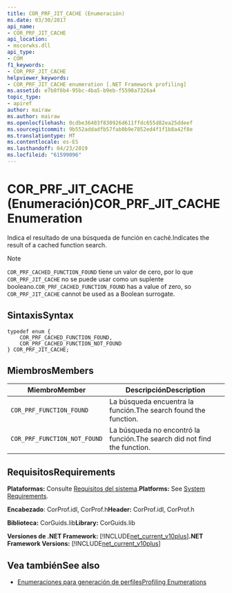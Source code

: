 ```yaml
---
title: COR_PRF_JIT_CACHE (Enumeración)
ms.date: 03/30/2017
api_name:
- COR_PRF_JIT_CACHE
api_location:
- mscorwks.dll
api_type:
- COM
f1_keywords:
- COR_PRF_JIT_CACHE
helpviewer_keywords:
- COR_PRF_JIT_CACHE enumeration [.NET Framework profiling]
ms.assetid: e7b8f6b4-95bc-4ba5-b9eb-f5590a7326a4
topic_type:
- apiref
author: mairaw
ms.author: mairaw
ms.openlocfilehash: 0cdbe36403f830926d611ffdc655d82ea25ddeef
ms.sourcegitcommit: 9b552addadfb57fab0b9e7852ed4f1f1b8a42f8e
ms.translationtype: MT
ms.contentlocale: es-ES
ms.lasthandoff: 04/23/2019
ms.locfileid: "61599096"
---
```

# <a name="corprfjitcache-enumeration"></a><span data-ttu-id="d9979-102">COR_PRF_JIT_CACHE (Enumeración)</span><span class="sxs-lookup"><span data-stu-id="d9979-102">COR_PRF_JIT_CACHE Enumeration</span></span>
<span data-ttu-id="d9979-103">Indica el resultado de una búsqueda de función en caché.</span><span class="sxs-lookup"><span data-stu-id="d9979-103">Indicates the result of a cached function search.</span></span>  
  
> [!NOTE]
>  <span data-ttu-id="d9979-104">`COR_PRF_CACHED_FUNCTION_FOUND` tiene un valor de cero, por lo que `COR_PRF_JIT_CACHE` no se puede usar como un suplente booleano.</span><span class="sxs-lookup"><span data-stu-id="d9979-104">`COR_PRF_CACHED_FUNCTION_FOUND` has a value of zero, so `COR_PRF_JIT_CACHE` cannot be used as a Boolean surrogate.</span></span>  
  
## <a name="syntax"></a><span data-ttu-id="d9979-105">Sintaxis</span><span class="sxs-lookup"><span data-stu-id="d9979-105">Syntax</span></span>  
  
```  
typedef enum {  
    COR_PRF_CACHED_FUNCTION_FOUND,  
    COR_PRF_CACHED_FUNCTION_NOT_FOUND  
} COR_PRF_JIT_CACHE;  
```  
  
## <a name="members"></a><span data-ttu-id="d9979-106">Miembros</span><span class="sxs-lookup"><span data-stu-id="d9979-106">Members</span></span>  
  
|<span data-ttu-id="d9979-107">Miembro</span><span class="sxs-lookup"><span data-stu-id="d9979-107">Member</span></span>|<span data-ttu-id="d9979-108">Descripción</span><span class="sxs-lookup"><span data-stu-id="d9979-108">Description</span></span>|  
|------------|-----------------|  
|`COR_PRF_FUNCTION_FOUND`|<span data-ttu-id="d9979-109">La búsqueda encuentra la función.</span><span class="sxs-lookup"><span data-stu-id="d9979-109">The search found the function.</span></span>|  
|`COR_PRF_FUNCTION_NOT_FOUND`|<span data-ttu-id="d9979-110">La búsqueda no encontró la función.</span><span class="sxs-lookup"><span data-stu-id="d9979-110">The search did not find the function.</span></span>|  
  
## <a name="requirements"></a><span data-ttu-id="d9979-111">Requisitos</span><span class="sxs-lookup"><span data-stu-id="d9979-111">Requirements</span></span>  
 <span data-ttu-id="d9979-112">**Plataformas:** Consulte [Requisitos del sistema](../../../../docs/framework/get-started/system-requirements.md).</span><span class="sxs-lookup"><span data-stu-id="d9979-112">**Platforms:** See [System Requirements](../../../../docs/framework/get-started/system-requirements.md).</span></span>  
  
 <span data-ttu-id="d9979-113">**Encabezado**: CorProf.idl, CorProf.h</span><span class="sxs-lookup"><span data-stu-id="d9979-113">**Header:** CorProf.idl, CorProf.h</span></span>  
  
 <span data-ttu-id="d9979-114">**Biblioteca:** CorGuids.lib</span><span class="sxs-lookup"><span data-stu-id="d9979-114">**Library:** CorGuids.lib</span></span>  
  
 <span data-ttu-id="d9979-115">**Versiones de .NET Framework:** [!INCLUDE[net_current_v10plus](../../../../includes/net-current-v10plus-md.md)]</span><span class="sxs-lookup"><span data-stu-id="d9979-115">**.NET Framework Versions:** [!INCLUDE[net_current_v10plus](../../../../includes/net-current-v10plus-md.md)]</span></span>  
  
## <a name="see-also"></a><span data-ttu-id="d9979-116">Vea también</span><span class="sxs-lookup"><span data-stu-id="d9979-116">See also</span></span>

- [<span data-ttu-id="d9979-117">Enumeraciones para generación de perfiles</span><span class="sxs-lookup"><span data-stu-id="d9979-117">Profiling Enumerations</span></span>](../../../../docs/framework/unmanaged-api/profiling/profiling-enumerations.md)
